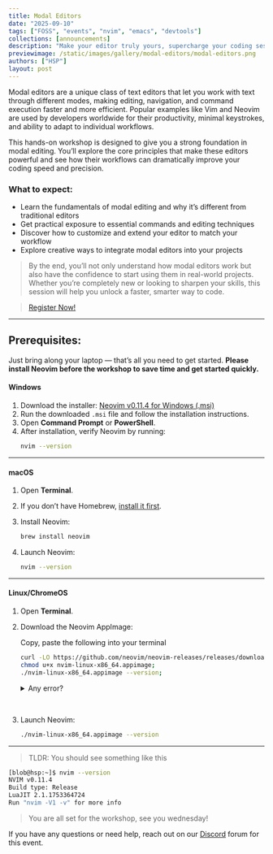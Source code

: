 ```yaml
---
title: Modal Editors
date: "2025-09-10"
tags: ["FOSS", "events", "nvim", "emacs", "devtools"]
collections: [announcements]
description: "Make your editor truly yours, supercharge your coding session with the power of 'hjkl"
previewimage: /static/images/gallery/modal-editors/modal-editors.png
authors: ["HSP"]
layout: post
---
```


Modal editors are a unique class of text editors that let you work with text through different modes, making editing, navigation, and command execution faster and more efficient. Popular examples like Vim and Neovim are used by developers worldwide for their productivity, minimal keystrokes, and ability to adapt to individual workflows.

This hands-on workshop is designed to give you a strong foundation in modal editing. You’ll explore the core principles that make these editors powerful and see how their workflows can dramatically improve your coding speed and precision.

### What to expect:

- Learn the fundamentals of modal editing and why it’s different from traditional editors
- Get practical exposure to essential commands and editing techniques
- Discover how to customize and extend your editor to match your workflow
- Explore creative ways to integrate modal editors into your projects

> By the end, you’ll not only understand how modal editors work but also have the confidence to start using them in real-world projects. Whether you’re completely new or looking to sharpen your skills, this session will help you unlock a faster, smarter way to code.

> [Register Now!](https://forms.gle/UkfzAnbFpGnouSxf8)

---

## Prerequisites:

Just bring along your laptop — that’s all you need to get started. **Please install Neovim before the workshop to save time and get started quickly.**

#### Windows

1. Download the installer: [Neovim v0.11.4 for Windows (.msi)](https://github.com/neovim/neovim/releases/download/v0.11.4/nvim-win64.msi)
2. Run the downloaded `.msi` file and follow the installation instructions. 
3. Open **Command Prompt** or **PowerShell**.
4. After installation, verify Neovim by running:
     ```sh
     nvim --version
     ```

<!-- > If you don’t have winget, [follow this guide to set it up](https://learn.microsoft.com/en-us/windows/package-manager/winget/). -->

---

#### macOS

1. Open **Terminal**.
2. If you don’t have Homebrew, [install it first](https://docs.brew.sh/Installation).

3. Install Neovim:
    ```sh
    brew install neovim
    ```
4. Launch Neovim:
    ```sh
    nvim --version
    ```

---

#### Linux/ChromeOS

1. Open **Terminal**.
2. Download the Neovim AppImage:

    Copy, paste the following into your terminal

    ```sh
    curl -LO https://github.com/neovim/neovim-releases/releases/download/v0.11.4/nvim-linux-x86_64.appimage;
    chmod u+x nvim-linux-x86_64.appimage;
    ./nvim-linux-x86_64.appimage --version;
    ```

    <details>
    <summary>Any error?</summary>

    Should you get an error, your system does not support FUSE, so extract the AppImage and run Neovim directly:

    ```sh
    ./nvim-linux-x86_64.appimage --appimage-extract
    ./squashfs-root/usr/bin/nvim --version
    ```
    </details>

<br>

3. Launch Neovim:
    ```sh
    ./nvim-linux-x86_64.appimage --version
    ```

---

> TLDR: You should see something like this

```sh
[blob@hsp:~]$ nvim --version 
NVIM v0.11.4
Build type: Release
LuaJIT 2.1.1753364724
Run "nvim -V1 -v" for more info
```


> You are all set for the workshop, see you wednesday!

If you have any questions or need help, reach out on our [Discord](https://discord.gg/M4C9bm9Y) forum for this event.  

